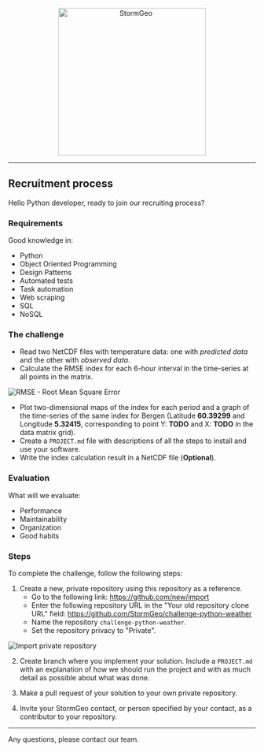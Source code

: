 <p align="center">
  <a href="https://www.stormgeo.com/">
      <img src="https://imgur.com/iPIZTeG.png" alt="StormGeo" width="300px"/>
  </a>
</p>

___


## Recruitment process

Hello Python developer, ready to join our recruiting process?

### Requirements

Good knowledge in:

- Python
- Object Oriented Programming
- Design Patterns
- Automated tests
- Task automation
- Web scraping
- SQL
- NoSQL

### The challenge

- Read two NetCDF files with temperature data: one with *predicted data* and
  the other with *observed data*.
- Calculate the RMSE index for each 6-hour interval in the time-series at all
  points in the matrix.

<img src="https://imgur.com/WfCrfQX.png" alt="RMSE - Root Mean Square Error" />

- Plot two-dimensional maps of the index for each period and a graph of the
  time-series of the same index for Bergen (Latitude **60.39299** and Longitude
  **5.32415**, corresponding to point Y: **TODO** and X: **TODO** in the data matrix
  grid).
- Create a `PROJECT.md` file with descriptions of all the steps to install and
  use your software.
- Write the index calculation result in a NetCDF file (**Optional**).


### Evaluation

What will we evaluate:

- Performance
- Maintainability
- Organization
- Good habits


### Steps

To complete the challenge, follow the following steps:

1. Create a new, private repository using this repository as a reference.
    * Go to the following link: https://github.com/new/import
    * Enter the following repository URL in the "Your old repository clone URL"
      field: https://github.com/StormGeo/challenge-python-weather
    * Name the repository `challenge-python-weather`.
    * Set the repository privacy to "Private".

<img src="https://imgur.com/d9hBflb.png" alt="Import private repository" />

2. Create branch where you implement your solution. Include a `PROJECT.md`
   with an explanation of how we should run the project and with as much detail
   as possible about what was done.

3. Make a pull request of your solution to your own private repository.

4. Invite your StormGeo contact, or person specified by your contact, as a
   contributor to your repository.

___


Any questions, please contact our team.

